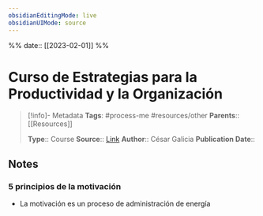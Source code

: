 ```yaml
---
obsidianEditingMode: live
obsidianUIMode: source
---
```

%%
date:: [[2023-02-01]]
%%

# Curso de Estrategias para la Productividad y la Organización

> [!info]- Metadata
> **Tags**: #process-me #resources/other
> **Parents**:: [[Resources]]
> 
> **Type**:: Course
> **Source**:: [Link](https://platzi.com/cursos/estrategias-productividad/)
> **Author**:: César Galicia
> **Publication Date**:: 

## Notes

### 5 principios de la motivación

- La motivación es un proceso de administración de energía